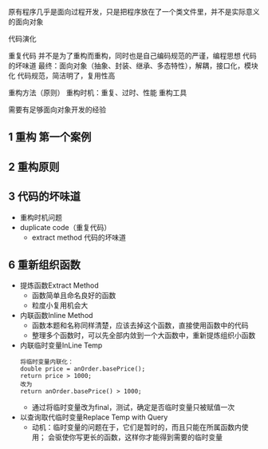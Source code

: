 原有程序几乎是面向过程开发，只是把程序放在了一个类文件里，并不是实际意义的面向对象

代码演化

重复代码 并不是为了重构而重构，同时也是自己编码规范的严谨，编程思想
代码的坏味道
最终：面向对象（抽象、封装、继承、多态特性），解耦，接口化，模块化
代码规范，简洁明了，复用性高

重构方法（原则）
重构时机：重复、过时、性能
重构工具

需要有足够面向对象开发的经验


## 1 重构 第一个案例

## 2 重构原则

## 3 代码的坏味道
+ 重构时机问题
+ duplicate code（重复代码）
    + extract method
    代码的坏味道
## 6 重新组织函数
+ 提炼函数Extract Method
    + 函数简单且命名良好的函数
    + 粒度小复用机会大
+ 内联函数Inline Method
    + 函数本题和名称同样清楚，应该去掉这个函数，直接使用函数中的代码
    + 整理多个函数时，可以先全部内敛到一个大函数中，重新提炼组织小函数
+ 内联临时变量InLine Temp
    ```
    将临时变量内联化：
    double price = anOrder.basePrice();
    return price > 1000;
    改为
    return anOrder.basePrice() > 1000;
    ```
    + 通过将临时变量改为final，测试，确定是否临时变量只被赋值一次
+ 以查询取代临时变量Replace Temp with Query
    + 动机：临时变量的问题在于，它们是暂时的，而且只能在所属函数内使用；
    会驱使你写更长的函数，这样你才能得到需要的临时变量